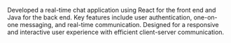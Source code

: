 Developed a real-time chat application using React for the front end and Java for the back end. Key features include user authentication, one-on-one messaging, and real-time communication. 
Designed for a responsive and interactive user experience with efficient client-server communication.
